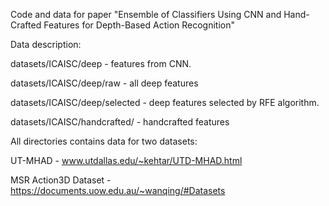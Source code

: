 Code and data for paper "Ensemble of Classifiers Using CNN and 
Hand-Crafted Features for Depth-Based Action Recognition"

Data description:

datasets/ICAISC/deep - features from CNN.

datasets/ICAISC/deep/raw - all deep features

datasets/ICAISC/deep/selected - deep features selected by RFE algorithm.

datasets/ICAISC/handcrafted/ - handcrafted features

All directories contains data for two datasets:

UT-MHAD - www.utdallas.edu/~kehtar/UTD-MHAD.html

MSR Action3D Dataset - https://documents.uow.edu.au/~wanqing/#Datasets